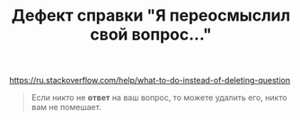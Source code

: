 ﻿---
title: "Дефект справки &quot;Я переосмыслил свой вопроc...&quot;"
se.owner.user_id: 358184
se.owner.display_name: "PHPoenX"
se.owner.link: "https://ru.meta.stackoverflow.com/users/358184/phpoenx"
se.link: "https://ru.meta.stackoverflow.com/questions/9981/%d0%94%d0%b5%d1%84%d0%b5%d0%ba%d1%82-%d1%81%d0%bf%d1%80%d0%b0%d0%b2%d0%ba%d0%b8-%d0%af-%d0%bf%d0%b5%d1%80%d0%b5%d0%be%d1%81%d0%bc%d1%8b%d1%81%d0%bb%d0%b8%d0%bb-%d1%81%d0%b2%d0%be%d0%b9-%d0%b2%d0%be%d0%bf%d1%80%d0%bec"
se.question_id: 9981
se.post_type: question
se.score: 4
---
<p><a href="https://ru.stackoverflow.com/help/what-to-do-instead-of-deleting-question">https://ru.stackoverflow.com/help/what-to-do-instead-of-deleting-question</a></p>

<blockquote>
  <p>Если никто не <strong>ответ</strong> на ваш вопрос, то можете удалить его, никто вам не помешает.</p>
</blockquote>
